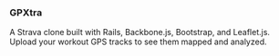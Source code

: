 ### GPXtra

A Strava clone built with Rails, Backbone.js, Bootstrap, and Leaflet.js. Upload your workout GPS tracks to see them mapped and analyzed.
